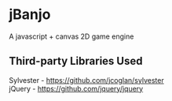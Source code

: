 # jBanjo

A javascript + canvas 2D game engine


## Third-party Libraries Used  
Sylvester - https://github.com/jcoglan/sylvester  
jQuery - https://github.com/jquery/jquery
